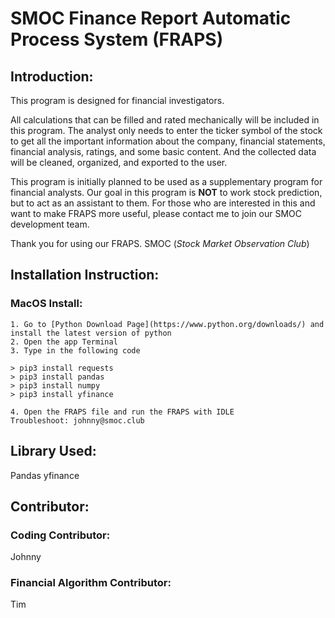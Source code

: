 # SMOC Finance Report Automatic Process System (FRAPS)
## Introduction:
This program is designed for financial investigators.

All calculations that can be filled and rated mechanically will be included in this program.
The analyst only needs to enter the ticker symbol of the stock to get all the important information about the company, financial statements, financial analysis, ratings, and some basic content. And the collected data will be cleaned, organized, and exported to the user.

This program is initially planned to be used as a supplementary program for financial analysts. Our goal in this program is **NOT** to work stock prediction, but to act as an assistant to them. For those who are interested in this and want to make FRAPS more useful, please contact me to join our SMOC development team.

Thank you for using our FRAPS.
SMOC (_Stock Market Observation Club_)

## Installation Instruction:
### MacOS Install:
    1. Go to [Python Download Page](https://www.python.org/downloads/) and install the latest version of python
    2. Open the app Terminal 
    3. Type in the following code

    > pip3 install requests
    > pip3 install pandas
    > pip3 install numpy
    > pip3 install yfinance
    
    4. Open the FRAPS file and run the FRAPS with IDLE
    Troubleshoot: johnny@smoc.club

## Library Used:
Pandas
yfinance

## Contributor:
### Coding Contributor:
Johnny
### Financial Algorithm Contributor:
Tim 
